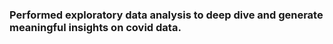  ### Performed exploratory data analysis to deep dive and generate meaningful insights on covid data.
